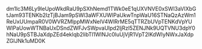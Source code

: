 dm1lc3M6Ly9leUpoWkdRaU9pSXhNemd1TWk0eE1qUXVNVE0xSWl3aVlXbGtJam93TENKb2IzTjBJam9pSWl3aWFXUWlPaUkwTnpWaU16STNaQzAzWm1ReUxUUmpaR0V0WVRZMlppMWxNelV4WlRrME5qTTRZbUVpTENKdVpYUWlPaUowWTNBaUxDSndZWFJvSWpvaUlpd2ljRzl5ZENJNk9UQTVNU3dpY0hNaU9pSTBJaXdpZEd4eklqb2libTl1WlNJc0luUjVjR1VpT2lKdWIyNWxJaXdpZGlJNk1uMD0K
